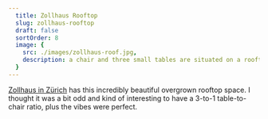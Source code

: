 ```yaml
---
  title: Zollhaus Rooftop
  slug: zollhaus-rooftop
  draft: false
  sortOrder: 8
  image: {
    src: ./images/zollhaus-roof.jpg,
    description: a chair and three small tables are situated on a rooftop in Zurich on an overcast day. The rooftop is bordered by box planters which are overgrown with grasses and other plants.
  }
---
```


[Zollhaus in Zürich](https://www.kalkbreite.net/en/zollhaus/) has this incredibly beautiful overgrown rooftop space. I thought it was a bit odd and kind of interesting to have a 3-to-1 table-to-chair ratio, plus the vibes were perfect.
